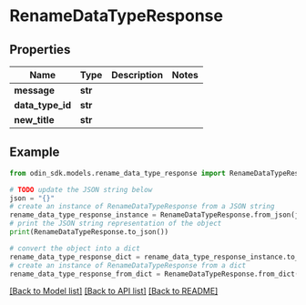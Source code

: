 # RenameDataTypeResponse


## Properties

Name | Type | Description | Notes
------------ | ------------- | ------------- | -------------
**message** | **str** |  | 
**data_type_id** | **str** |  | 
**new_title** | **str** |  | 

## Example

```python
from odin_sdk.models.rename_data_type_response import RenameDataTypeResponse

# TODO update the JSON string below
json = "{}"
# create an instance of RenameDataTypeResponse from a JSON string
rename_data_type_response_instance = RenameDataTypeResponse.from_json(json)
# print the JSON string representation of the object
print(RenameDataTypeResponse.to_json())

# convert the object into a dict
rename_data_type_response_dict = rename_data_type_response_instance.to_dict()
# create an instance of RenameDataTypeResponse from a dict
rename_data_type_response_from_dict = RenameDataTypeResponse.from_dict(rename_data_type_response_dict)
```
[[Back to Model list]](../README.md#documentation-for-models) [[Back to API list]](../README.md#documentation-for-api-endpoints) [[Back to README]](../README.md)


